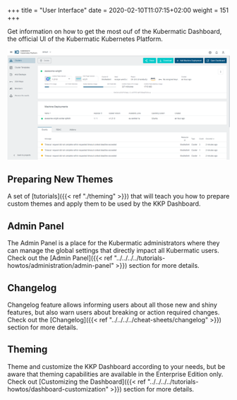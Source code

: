 +++
title = "User Interface"
date = 2020-02-10T11:07:15+02:00
weight = 151
+++

Get information on how to get the most ouf of the Kubermatic Dashboard, the official UI of the Kubermatic Kubernetes Platform.

![Admin Panel](dashboard.png?height=400px&classes=shadow,border "Kubermatic Dashboard")

## Preparing New Themes
A set of [tutorials]({{< ref "./theming" >}}) that will teach you how to prepare custom themes and apply
them to be used by the KKP Dashboard.

## Admin Panel
The Admin Panel is a place for the Kubermatic administrators where they can manage the global settings that directly
impact all Kubermatic users. Check out the
[Admin Panel]({{< ref "../../../../tutorials-howtos/administration/admin-panel" >}}) section for more details.

## Changelog
Changelog feature allows informing users about all those new and shiny features, but also warn users about breaking
or action required changes. Check out the
[Changelog]({{< ref "../../../../cheat-sheets/changelog" >}}) section for more details.

## Theming
Theme and customize the KKP Dashboard according to your needs, but be aware that theming capabilities are available in
the Enterprise Edition only. Check out
[Customizing the Dashboard]({{< ref "../../../../tutorials-howtos/dashboard-customization" >}}) section
for more details.
